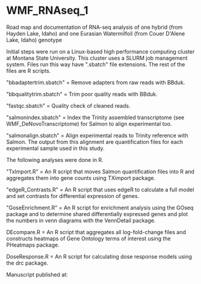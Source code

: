 # WMF_RNAseq_1
Road map and documentation of RNA-seq analysis of one hybrid (from Hayden Lake, Idaho) and one Eurasian Watermilfoil (from Couer D'Alene Lake, Idaho) genotype 

Initial steps were run on a Linux-based high performance computing cluster at Montana State University. This cluster uses a SLURM job management system. Files run this way have ".sbatch" file extensions. The rest of the files are R scripts.

"bbadaptertrim.sbatch" = Remove adapters from raw reads with BBduk.

"bbqualitytrim.sbatch" = Trim poor quality reads with BBduk.

"fastqc.sbatch" = Quality check of cleaned reads.

"salmonindex.sbatch" = Index the Trinity assembled transcriptome (see WMF_DeNovoTranscriptome) for Salmon to align experimental too.

"salmonalign.sbatch" = Align experimental reads to Trinity reference with Salmon. The output from this alignment are quantification files for each experimental sample used in this study.

The following analyses were done in R.

"TxImport.R" = An R script that moves Salmon quantification files into R and aggregates them into gene counts using TXimport package.

"edgeR_Contrasts.R" = An R script that uses edgeR to calculate a full model and set contrasts for differential expression of genes. 

"GoseEnrichment.R" = An R script for enrichment analysis using the GOseq package and to determine shared differentially expressed genes and plot the numbers in venn diagrams with the VennDetail package.

DEcompare.R =  An R script that aggregates all log-fold-change files and constructs heatmaps of Gene Ontology terms of interest using the PHeatmaps package.

DoseResponse.R = An R script for calculating dose response models using the drc package.

Manuscript published at: 